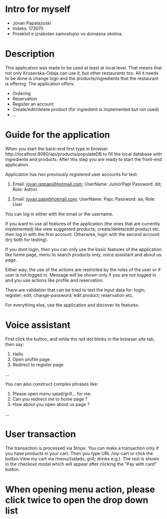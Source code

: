 # Intro for myself

* Jovan Papalazoski
* Indeks: 173070
* Proektot e izraboten samostojno vo domasna okolina.

# Description
This application was made to be used at least at local level. That means that not only Krusevska-Odaja can use it, but other 
restaurants too. All it needs to be done is change logo and the products/ingredients that the restaurant is offering.
The application offers: 
* Ordering
* Reservation
* Register an account 
* Create/edit/delete product (for ingredient is implemented but not used)
* ...

# Guide for the application
When you start the back-end first type in browser http://localhost:8080/api/products/populateDB
to fill the local database with ingredients and products. After this step you are ready to start the front-end application.

Application has two previously registered user accounts for test:

1. Email: jovan.gppapi@hotmail.com; UserName: JuniorPapi Password: dd; Role: Admin

2. Email: jovan.papi@hotmail.com; UserName: Papi; Password: aa; Role: User

You can log in either with the email or the username.

If you want to use all features of the application (the ones that are currently implemented) like view suggested products; create/delete/edit product etc. then log in with the first account. Otherwise, login with the second account (try both for testing).

If you dont login, then you can only use the basic features of the application like home page, menu to search products only, voice assistant and about us page.

Either way, the use of the actions are restricted by the roles of the user or if user is not logged in. Message will be shown only if you are not logged in and you use actions like profile and reservation.

There are validation that can be tried to test the input data for: login; register; edit; change-password; edit product; reservation etc.

For everything else, use the application and discover its features.

# Voice assistant

First click the button, and while the red dot blinks in the browser site tab, then say:

1. Hello
2. Open profile page
3. Redirect to register page

...

You can also construct complex phrases like:

1. Please open menu salad/grill... for me.
2. Can you redirect me to home page ?
3. How about you open about us page ?

...

# User transaction

The transaction is processed via Stripe. You can make a transaction only if you have products in your cart. 
Then you type URL /my-cart or click the button View my cart via /menu/(salads; grill; drinks e.g.).
The rest is shown in the checkout modal which will appear after clicking the "Pay with card" button.

# When opening menu action, please click twice to open the drop down list
